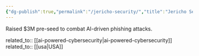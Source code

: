 ```yaml
---
{"dg-publish":true,"permalink":"/jericho-security/","title":"Jericho Security"}
---
```



Raised $3M pre-seed to combat AI-driven phishing attacks.

related_to:: [[ai-powered-cybersecurity\|ai-powered-cybersecurity]]
related_to:: [[usa\|USA]]
